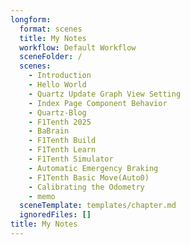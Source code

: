 ```yaml
---
longform:
  format: scenes
  title: My Notes
  workflow: Default Workflow
  sceneFolder: /
  scenes:
    - Introduction
    - Hello World
    - Quartz Update Graph View Setting
    - Index Page Component Behavior
    - Quartz-Blog
    - F1Tenth 2025
    - BaBrain
    - F1Tenth Build
    - F1Tenth Learn
    - F1Tenth Simulator
    - Automatic Emergency Braking
    - F1Tenth Basic Move(Auto0)
    - Calibrating the Odometry
    - memo
  sceneTemplate: templates/chapter.md
  ignoredFiles: []
title: My Notes
---
```

